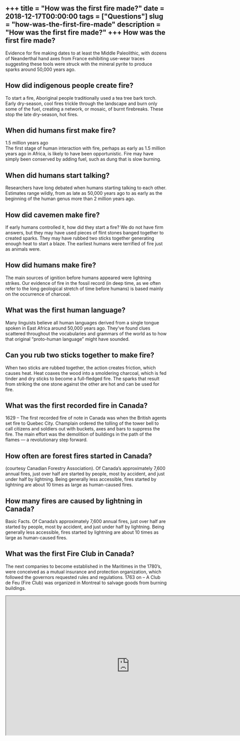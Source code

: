 +++
title = "How was the first fire made?"
date = 2018-12-17T00:00:00
tags = ["Questions"]
slug = "how-was-the-first-fire-made"
description = "How was the first fire made?"
+++
How was the first fire made?
----------------------------

Evidence for fire making dates to at least the Middle Paleolithic, with dozens of Neanderthal hand axes from France exhibiting use-wear traces suggesting these tools were struck with the mineral pyrite to produce sparks around 50,000 years ago.

How did indigenous people create fire?
--------------------------------------

To start a fire, Aboriginal people traditionally used a tea tree bark torch. Early dry-season, cool fires trickle through the landscape and burn only some of the fuel, creating a network, or mosaic, of burnt firebreaks. These stop the late dry-season, hot fires.

When did humans first make fire?
--------------------------------

1.5 million years ago  
The first stage of human interaction with fire, perhaps as early as 1.5 million years ago in Africa, is likely to have been opportunistic. Fire may have simply been conserved by adding fuel, such as dung that is slow burning.

When did humans start talking?
------------------------------

Researchers have long debated when humans starting talking to each other. Estimates range wildly, from as late as 50,000 years ago to as early as the beginning of the human genus more than 2 million years ago.

How did cavemen make fire?
--------------------------

If early humans controlled it, how did they start a fire? We do not have firm answers, but they may have used pieces of flint stones banged together to created sparks. They may have rubbed two sticks together generating enough heat to start a blaze. The earliest humans were terrified of fire just as animals were.

How did humans make fire?
-------------------------

The main sources of ignition before humans appeared were lightning strikes. Our evidence of fire in the fossil record (in deep time, as we often refer to the long geological stretch of time before humans) is based mainly on the occurrence of charcoal.

What was the first human language?
----------------------------------

Many linguists believe all human languages derived from a single tongue spoken in East Africa around 50,000 years ago. They’ve found clues scattered throughout the vocabularies and grammars of the world as to how that original “proto-human language” might have sounded.

Can you rub two sticks together to make fire?
---------------------------------------------

When two sticks are rubbed together, the action creates friction, which causes heat. Heat coaxes the wood into a smoldering charcoal, which is fed tinder and dry sticks to become a full-fledged fire. The sparks that result from striking the one stone against the other are hot and can be used for fire.

What was the first recorded fire in Canada?
-------------------------------------------

1629 – The first recorded fire of note in Canada was when the British agents set fire to Quebec City. Champlain ordered the tolling of the tower bell to call citizens and soldiers out with buckets, axes and bars to suppress the fire. The main effort was the demolition of buildings in the path of the flames — a revolutionary step forward.

How often are forest fires started in Canada?
---------------------------------------------

(courtesy Canadian Forestry Association). Of Canada’s approximately 7,600 annual fires, just over half are started by people, most by accident, and just under half by lightning. Being generally less accessible, fires started by lightning are about 10 times as large as human-caused fires.

How many fires are caused by lightning in Canada?
-------------------------------------------------

Basic Facts. Of Canada’s approximately 7,600 annual fires, just over half are started by people, most by accident, and just under half by lightning. Being generally less accessible, fires started by lightning are about 10 times as large as human-caused fires.

What was the first Fire Club in Canada?
---------------------------------------

The next companies to become established in the Maritimes in the 1780’s, were conceived as a mutual insurance and protection organization, which followed the governors requested rules and regulations. 1763 on – A Club de Feu (Fire Club) was organized in Montreal to salvage goods from burning buildings.

<iframe allow="accelerometer; autoplay; clipboard-write; encrypted-media; gyroscope; picture-in-picture" allowfullscreen="" class="__youtube_prefs__  epyt-is-override  no-lazyload" data-no-lazy="1" data-origheight="433" data-origwidth="770" data-skipgform_ajax_framebjll="" height="433" id="_ytid_51060" loading="lazy" src="https://www.youtube.com/embed/zz440EuFK8Q?enablejsapi=1&autoplay=0&cc_load_policy=0&cc_lang_pref=&iv_load_policy=1&loop=0&modestbranding=0&rel=1&fs=1&playsinline=0&autohide=2&theme=dark&color=red&controls=1&" title="YouTube player" width="770"></iframe>